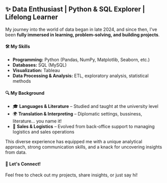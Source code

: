## ✨ Data Enthusiast | Python & SQL Explorer | Lifelong Learner

My journey into the world of data began in late 2024, and since then, I've been **fully immersed in learning, problem-solving, and building projects**.

#### 🛠️ My Skills
- **Programming:** Python (Pandas, NumPy, Matplotlib, Seaborn, etc.)
- **Databases:** SQL (MySQL)
- **Visualization:** Tableau
- **Data Processing & Analysis:** ETL, exploratory analysis, statistical methods

#### 🔍 My Background
- 🎓 **Languages & Literature** – Studied and taught at the university level
- 🌍 **Translation & Interpreting** – Diplomatic settings, bussiness, literature... you name it!
- 🏢 **Sales & Logistics** – Evolved from back-office support to managing logistics and sales operations

This diverse experience has equipped me with a unique analytical approach, strong communication skills, and a knack for uncovering insights from data.

#### 🚀 Let's Connect!
Feel free to check out my projects, share insights, or just say hi!
